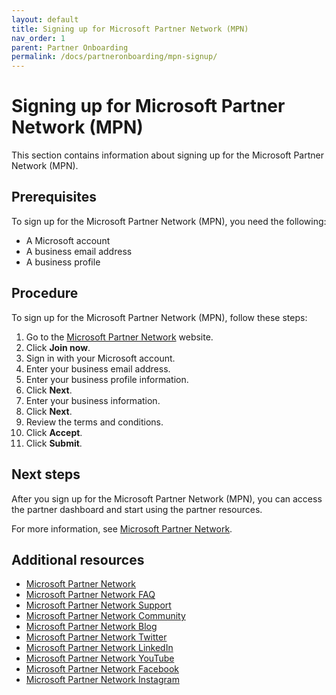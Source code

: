 ```yaml
---
layout: default
title: Signing up for Microsoft Partner Network (MPN)
nav_order: 1
parent: Partner Onboarding
permalink: /docs/partneronboarding/mpn-signup/
---
```


# Signing up for Microsoft Partner Network (MPN)

This section contains information about signing up for the Microsoft Partner Network (MPN).

## Prerequisites

To sign up for the Microsoft Partner Network (MPN), you need the following:

- A Microsoft account
- A business email address
- A business profile

## Procedure

To sign up for the Microsoft Partner Network (MPN), follow these steps:

1. Go to the [Microsoft Partner Network](https://partner.microsoft.com/) website.
2. Click **Join now**.
3. Sign in with your Microsoft account.
4. Enter your business email address.
5. Enter your business profile information.
6. Click **Next**.
7. Enter your business information.
8. Click **Next**.
9. Review the terms and conditions.
10. Click **Accept**.
11. Click **Submit**.

## Next steps

After you sign up for the Microsoft Partner Network (MPN), you can access the partner dashboard and start using the partner resources.

For more information, see [Microsoft Partner Network](https://partner.microsoft.com/).

## Additional resources

- [Microsoft Partner Network](https://partner.microsoft.com/)
- [Microsoft Partner Network FAQ](https://partner.microsoft.com/en-us/support)
- [Microsoft Partner Network Support](https://partner.microsoft.com/en-us/support)
- [Microsoft Partner Network Community](https://partner.microsoft.com/en-us/communities)
- [Microsoft Partner Network Blog](https://blogs.partner.microsoft.com/mpn/)
- [Microsoft Partner Network Twitter](https://twitter.com/msuspartner)
- [Microsoft Partner Network LinkedIn](https://www.linkedin.com/company/microsoft-partner-network/)
- [Microsoft Partner Network YouTube](https://www.youtube.com/user/msuspartner)
- [Microsoft Partner Network Facebook](https://www.facebook.com/msuspartner/)
- [Microsoft Partner Network Instagram](https://www.instagram.com/msuspartner/)
